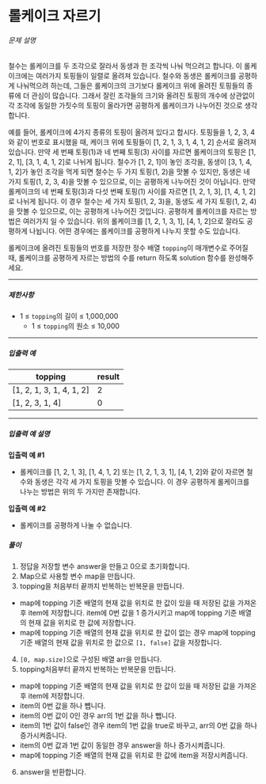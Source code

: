 # 롤케이크 자르기
###### 문제 설명

철수는 롤케이크를 두 조각으로 잘라서 동생과 한 조각씩 나눠 먹으려고 합니다. 이 롤케이크에는 여러가지 토핑들이 일렬로 올려져 있습니다. 철수와 동생은 롤케이크를 공평하게 나눠먹으려 하는데, 그들은 롤케이크의 크기보다 롤케이크 위에 올려진 토핑들의 종류에 더 관심이 많습니다. 그래서 잘린 조각들의 크기와 올려진 토핑의 개수에 상관없이 각 조각에 동일한 가짓수의 토핑이 올라가면 공평하게 롤케이크가 나누어진 것으로 생각합니다.

예를 들어, 롤케이크에 4가지 종류의 토핑이 올려져 있다고 합시다. 토핑들을 1, 2, 3, 4와 같이 번호로 표시했을 때, 케이크 위에 토핑들이 [1, 2, 1, 3, 1, 4, 1, 2] 순서로 올려져 있습니다. 만약 세 번째 토핑(1)과 네 번째 토핑(3) 사이를 자르면 롤케이크의 토핑은 [1, 2, 1], [3, 1, 4, 1, 2]로 나뉘게 됩니다. 철수가 [1, 2, 1]이 놓인 조각을, 동생이 [3, 1, 4, 1, 2]가 놓인 조각을 먹게 되면 철수는 두 가지 토핑(1, 2)을 맛볼 수 있지만, 동생은 네 가지 토핑(1, 2, 3, 4)을 맛볼 수 있으므로, 이는 공평하게 나누어진 것이 아닙니다. 만약 롤케이크의 네 번째 토핑(3)과 다섯 번째 토핑(1) 사이를 자르면 [1, 2, 1, 3], [1, 4, 1, 2]로 나뉘게 됩니다. 이 경우 철수는 세 가지 토핑(1, 2, 3)을, 동생도 세 가지 토핑(1, 2, 4)을 맛볼 수 있으므로, 이는 공평하게 나누어진 것입니다. 공평하게 롤케이크를 자르는 방법은 여러가지 일 수 있습니다. 위의 롤케이크를 [1, 2, 1, 3, 1], [4, 1, 2]으로 잘라도 공평하게 나뉩니다. 어떤 경우에는 롤케이크를 공평하게 나누지 못할 수도 있습니다.

롤케이크에 올려진 토핑들의 번호를 저장한 정수 배열  `topping`이 매개변수로 주어질 때, 롤케이크를 공평하게 자르는 방법의 수를 return 하도록 solution 함수를 완성해주세요.

----------

##### 제한사항

-   1 ≤  `topping`의 길이 ≤ 1,000,000
    -   1 ≤  `topping`의 원소 ≤ 10,000

----------

##### 입출력 예
|topping|result|
|--|--|
|[1, 2, 1, 3, 1, 4, 1, 2]|2|
|[1, 2, 3, 1, 4]|0|

----------

##### 입출력 예 설명

**입출력 예 #1**

-   롤케이크를 [1, 2, 1, 3], [1, 4, 1, 2] 또는 [1, 2, 1, 3, 1], [4, 1, 2]와 같이 자르면 철수와 동생은 각각 세 가지 토핑을 맛볼 수 있습니다. 이 경우 공평하게 롤케이크를 나누는 방법은 위의 두 가지만 존재합니다.

**입출력 예 #2**

-   롤케이크를 공평하게 나눌 수 없습니다.

##### 풀이
1. 정답을 저장할 변수 answer을 만들고 0으로 초기화합니다.
2. Map으로 사용할 변수 map을 만듭니다.
3. topping을 처음부터 끝까지 반복하는 반복문을 만듭니다.
 - map에 topping 기준 배열의 현재 값을 위치로 한 값이 있을 때 저장된 값을 가져온 후 item에 저장합니다. item에 0번 값을 1 증가시키고 map에  topping 기준 배열의 현재 값을 위치로 한 값에 저장합니다.
 -  map에 topping 기준 배열의 현재 값을 위치로 한 값이 없는 경우 map에 topping 기준 배열의 현재 값을 위치로 한 값으로 `[1, false]` 값을 저장합니다.
4. `[0, map.size]`으로 구성된 배열 arr을 만듭니다.
5. topping처음부터 끝까지 반복하는 반복문을 만듭니다.
 - map에 topping 기준 배열의 현재 값을 위치로 한 값이 있을 때 저장된 값을 가져온 후 item에 저장합니다.
 - item의 0번 값을 하나 뻅니다.
 - item의 0번 값이 0인 경우 arr의 1번 값을 하나 뺍니다.
 - item의 1번 값이 false인 경우 item의 1번 값을 true로 바꾸고, arr의 0번 값을 하나 증가시켜줍니다.
 - item의 0번 값과 1번 값이 동일한 경우 answer을 하나 증가시켜줍니다.
 - map에 topping 기준 배열의 현재 값을 위치로 한 값에 item을 저장시켜줍니다.
 6. answer을 반환합니다.